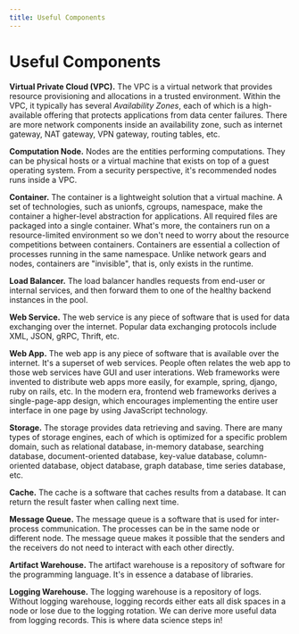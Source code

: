 ```yaml
---
title: Useful Components
---
```


# Useful Components

**Virtual Private Cloud (VPC).** The VPC is a virtual network that provides resource provisioning and allocations in a trusted environment. Within the VPC, it typically has several *Availability Zones*, each of which is a high-available offering that protects applications from data center failures. There are more network components inside an availability zone, such as internet gateway, NAT gateway, VPN gateway, routing tables, etc. 

**Computation Node.** Nodes are the entities performing computations. They can be physical hosts or a virtual machine that exists on top of a guest operating system. From a security perspective, it's recommended nodes runs inside a VPC.

**Container.** The container is a lightweight solution that a virtual machine. A set of technologies, such as unionfs, cgroups, namespace, make the container a higher-level abstraction for applications. All required files are packaged into a single container. What's more, the containers run on a resource-limited environment so we don't need to worry about the resource competitions between containers. Containers are essential a collection of processes running in the same namespace. Unlike network gears and nodes, containers are "invisible", that is, only exists in the runtime.

**Load Balancer.** The load balancer handles requests from end-user or internal services, and then forward them to one of the healthy backend instances in the pool.

**Web Service.** The web service is any piece of software that is used for data exchanging over the internet. Popular data exchanging protocols include XML, JSON, gRPC, Thrift, etc.

**Web App.** The web app is any piece of software that is available over the internet. It's a superset of web services. People often relates the web app to those web services have GUI and user interations. Web frameworks were invented to distribute web apps more easily, for example, spring, django, ruby on rails, etc. In the modern era, frontend web frameworks derives a single-page-app design, which encourages implementing the entire user interface in one page by using JavaScript technology.

**Storage.** The storage provides data retrieving and saving. There are many types of storage engines, each of which is optimized for a specific problem domain, such as relational database, in-memory database, searching database, document-oriented database, key-value database, column-oriented database, object database, graph database, time series database, etc.

**Cache.** The cache is a software that caches results from a database. It can return the result faster when calling next time.

**Message Queue.** The message queue is a software that is used for inter-process communication. The processes can be in the same node or different node. The message queue makes it possible that the senders and the receivers do not need to interact with each other directly.

**Artifact Warehouse.** The artifact warehouse is a repository of software for the programming language. It's in essence a database of libraries.

**Logging Warehouse.** The logging warehouse is a repository of logs. Without logging warehouse, logging records either eats all disk spaces in a node or lose due to the logging rotation. We can derive more useful data from logging records. This is where data science steps in!



